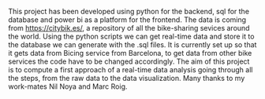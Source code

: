 This project has been developed using python for the backend, sql for the database and power bi as a platform for the frontend. 
The data is coming from https://citybik.es/, a repository of all the bike-sharing sevices around the world.
Using the python scripts we can get real-time data and store it to the database we can generate with the .sql files.
It is currently set up so that it gets data from Bicing service from Barcelona, to get data from other bike services the code have to be changed accordingly.
The aim of this project is to compute a first approach of a real-time data analysis going through all the steps, from the raw data to the data visualization.
Many thanks to my work-mates Nil Noya and Marc Roig.